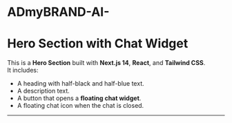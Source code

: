 # ADmyBRAND-AI-

# Hero Section with Chat Widget

This is a **Hero Section** built with **Next.js 14**, **React**, and **Tailwind CSS**.  
It includes:
- A heading with half-black and half-blue text.
- A description text.
- A button that opens a **floating chat widget**.
- A floating chat icon when the chat is closed.

---
<!-- 
## 📂 File Structure

Place the `HeroSection.tsx` file inside your **`components/sections/`** folder:
 -->
